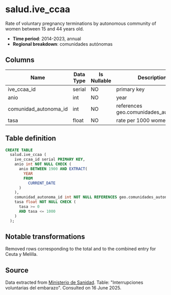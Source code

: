 # salud.ive_ccaa

Rate of voluntary pregnancy terminations by autonomous community of women between 15 and 44 years old.

- **Time period**: 2014-2023, annual
- **Regional breakdown**: comunidades autónomas

## Columns

| Name | Data Type | Is Nullable | Description |
| --- | --- | --- | --- |
| ive_ccaa_id | serial | NO | primary key |
| anio | int | NO | year |
| comunidad_autonoma_id | int | NO | references geo.comunidades_autonomas |
| tasa | float | NO | rate per 1000 women |

## Table definition

```sql
CREATE TABLE
  salud.ive_ccaa (
    ive_ccaa_id serial PRIMARY KEY,
    anio int NOT NULL CHECK (
      anio BETWEEN 1900 AND EXTRACT(
        YEAR
        FROM
          CURRENT_DATE
      )
    ),
    comunidad_autonoma_id int NOT NULL REFERENCES geo.comunidades_autonomas (comunidad_autonoma_id),
    tasa float NOT NULL CHECK (
      tasa >= 0
      AND tasa <= 1000
    )
  );
```

## Notable transformations
Removed rows corresponding to the total and to the combined entry for Ceuta y Melilla.

## Source
Data extracted from <a href="https://www.sanidad.gob.es/areas/promocionPrevencion/embarazo/datosEstadisticos.htm#Tabla1" target="_blank">Ministerio de Sanidad</a>. Table: "Interrupciones voluntarias del embarazo".
Consulted on 16 June 2025.

